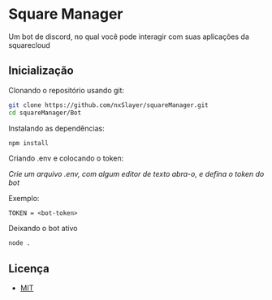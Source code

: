 
# Square Manager

Um bot de discord, no qual você pode interagir com suas aplicações da squarecloud


## Inicialização

Clonando o repositório usando git:

```bash
git clone https://github.com/nxSlayer/squareManager.git
cd squareManager/Bot
```

Instalando as dependências:

```bash
npm install
```

Criando .env e colocando o token:

*Crie um arquivo .env, com algum editor de texto abra-o, e defina o token do bot*

Exemplo:

`TOKEN = <bot-token>`
    

Deixando o bot ativo
```bash
node .
```

## Licença

* [MIT](https://choosealicense.com/licenses/mit/)

